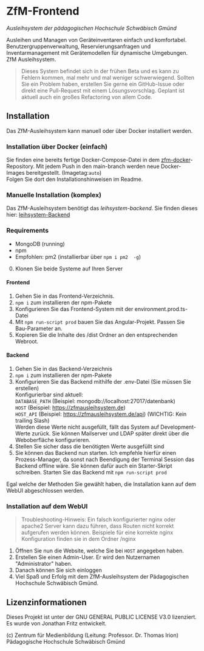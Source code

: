 # ZfM-Frontend
*Ausleihsystem der pädagogischen Hochschule Schwäbisch Gmünd*

Ausleihen und Managen von Geräteinventaren einfach und komfortabel.
Benutzergruppenverwaltung, Reservierungsanfragen und Inventarmanagement mit Gerätemodellen für dynamische Umgebungen.
ZfM Ausleihsystem.

> Dieses System befindet sich in der frühen Beta und es kann zu Fehlern kommen, mal mehr und mal weniger schwerwiegend.
> Sollten Sie ein Problem haben, erstellen Sie gerne ein GitHub-Issue oder direkt eine Pull-Request mit einem Lösungsvorschlag.
> Geplant ist aktuell auch ein großes Refactoring von allem Code.

## Installation

Das ZfM-Ausleihsystem kann manuell oder über Docker installiert werden.  
### Installation über Docker (einfach)

Sie finden eine bereits fertige Docker-Compose-Datei in dem [zfm-docker](https://github.com/chronikum/zfm-docker)-Repository.
Mit jedem Push in den main-branch werden neue Docker-Images bereitgestellt. (Imagetag:``auto``)  
Folgen Sie dort den Installationshinweisen im Readme.

### Manuelle Installation (komplex)

Das ZfM-Ausleihsystem benötigt das *leihsystem-backend*. Sie finden dieses hier:
[leihsystem-Backend](https://github.com/chronikum/backend-leihsystem)
### Requirements
- MongoDB (running)  
- npm  
- Empfohlen: pm2 (installierbar über `npm i pm2  -g`)  

0. Klonen Sie beide Systeme auf Ihren Server
#### Frontend
1. Gehen Sie in das Frontend-Verzeichnis.
2. ``npm i`` zum installieren der npm-Pakete
3. Konfigurieren Sie das Frontend-System mit der environment.prod.ts-Datei
4. Mit ``npm run-script prod`` bauen Sie das Angular-Projekt. Passen Sie Bau-Parameter an.
5. Kopieren Sie die Inhalte des /dist Ordner an den entsprechenden Webroot.
#### Backend
1. Gehen Sie in das Backend-Verzeichnis
2. ``npm i`` zum installieren der npm-Pakete
3. Konfigurieren Sie das Backend mithilfe der .env-Datei (Sie müssen Sie erstellen)  
   Konfigurierbar sind aktuell:  
   ``DATABASE_PATH`` (Beispiel: mongodb://localhost:27017/datenbank)  
   ``HOST`` (Beispiel: https://zfmausleihsystem.de)  
   ``HOST_API`` (Beispiel: https://zfmausleihsystem.de/api) (WICHTIG: Kein trailing Slash)  
   Werden diese Werte nicht ausgefüllt, fällt das System auf Development-Werte zurück.
   Sie können Mailserver und LDAP später direkt über die Weboberfläche konfigurieren.
4. Stellen Sie sicher dass die benötigten Werte ausgefüllt sind
5. Sie können das Backend nun starten. Ich empfehle hierfür einen Prozess-Manager, da sonst nach Beendigung der Terminal Session
   das Backend offline wäre. Sie können dafür auch ein Starter-Skript schreiben.
   Starten Sie das Backend mit `npm run-script prod`


Egal welche der Methoden Sie gewählt haben, die Installation kann auf dem WebUI abgeschlossen werden.  
### Installation auf dem WebUI


> Troubleshooting-Hinweis: Ein falsch konfigurierter nginx oder apache2 Server kann dazu führen, dass Routen nicht korrekt aufgerufen werden können.
> Beispiele für eine korrekte nginx Konfiguration finden sie in dem Ordner /nginx

1. Öffnen Sie nun die Website, welche Sie bei ``HOST`` angegeben haben.
2. Erstellen Sie einen Admin-User. Er wird den Nutzernamen "Administrator" haben.
3. Danach können Sie sich einloggen
4. Viel Spaß und Erfolg mit dem ZfM-Ausleihsystem der Pädagogischen Hochschule Schwäbisch Gmünd.

## Lizenzinformationen

Dieses Projekt ist unter der GNU GENERAL PUBLIC LICENSE V3.0 lizenziert.
Es wurde von Jonathan Fritz entwickelt.  

(c) Zentrum für Medienbildung (Leitung: Professor. Dr. Thomas Irion)  
Pädagogische Hochschule Schwäbisch Gmünd  
